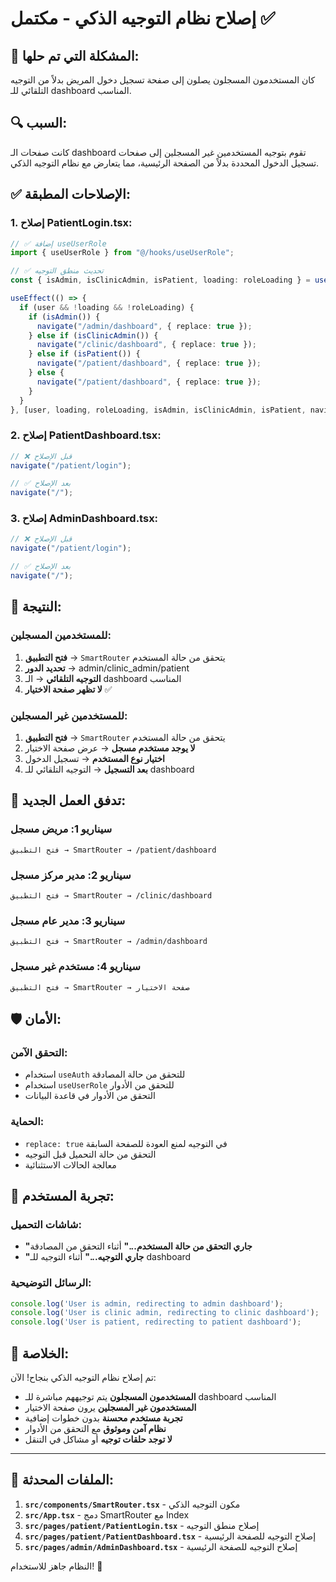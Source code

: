 # إصلاح نظام التوجيه الذكي - مكتمل ✅

## 🚨 المشكلة التي تم حلها:
كان المستخدمون المسجلون يصلون إلى صفحة تسجيل دخول المريض بدلاً من التوجيه التلقائي للـ dashboard المناسب.

## 🔍 السبب:
كانت صفحات الـ dashboard تقوم بتوجيه المستخدمين غير المسجلين إلى صفحات تسجيل الدخول المحددة بدلاً من الصفحة الرئيسية، مما يتعارض مع نظام التوجيه الذكي.

## ✅ الإصلاحات المطبقة:

### **1. إصلاح PatientLogin.tsx:**
```typescript
// ✅ إضافة useUserRole
import { useUserRole } from "@/hooks/useUserRole";

// ✅ تحديث منطق التوجيه
const { isAdmin, isClinicAdmin, isPatient, loading: roleLoading } = useUserRole();

useEffect(() => {
  if (user && !loading && !roleLoading) {
    if (isAdmin()) {
      navigate("/admin/dashboard", { replace: true });
    } else if (isClinicAdmin()) {
      navigate("/clinic/dashboard", { replace: true });
    } else if (isPatient()) {
      navigate("/patient/dashboard", { replace: true });
    } else {
      navigate("/patient/dashboard", { replace: true });
    }
  }
}, [user, loading, roleLoading, isAdmin, isClinicAdmin, isPatient, navigate]);
```

### **2. إصلاح PatientDashboard.tsx:**
```typescript
// ❌ قبل الإصلاح
navigate("/patient/login");

// ✅ بعد الإصلاح
navigate("/");
```

### **3. إصلاح AdminDashboard.tsx:**
```typescript
// ❌ قبل الإصلاح
navigate("/patient/login");

// ✅ بعد الإصلاح
navigate("/");
```

## 🎯 النتيجة:

### **للمستخدمين المسجلين:**
1. **فتح التطبيق** → `SmartRouter` يتحقق من حالة المستخدم
2. **تحديد الدور** → admin/clinic_admin/patient
3. **التوجيه التلقائي** → الـ dashboard المناسب
4. **لا تظهر صفحة الاختيار** ✅

### **للمستخدمين غير المسجلين:**
1. **فتح التطبيق** → `SmartRouter` يتحقق من حالة المستخدم
2. **لا يوجد مستخدم مسجل** → عرض صفحة الاختيار
3. **اختيار نوع المستخدم** → تسجيل الدخول
4. **بعد التسجيل** → التوجيه التلقائي للـ dashboard

## 🔄 تدفق العمل الجديد:

### **سيناريو 1: مريض مسجل**
```
فتح التطبيق → SmartRouter → /patient/dashboard
```

### **سيناريو 2: مدير مركز مسجل**
```
فتح التطبيق → SmartRouter → /clinic/dashboard
```

### **سيناريو 3: مدير عام مسجل**
```
فتح التطبيق → SmartRouter → /admin/dashboard
```

### **سيناريو 4: مستخدم غير مسجل**
```
فتح التطبيق → SmartRouter → صفحة الاختيار
```

## 🛡️ الأمان:

### **التحقق الآمن:**
- استخدام `useAuth` للتحقق من حالة المصادقة
- استخدام `useUserRole` للتحقق من الأدوار
- التحقق من الأدوار في قاعدة البيانات

### **الحماية:**
- `replace: true` في التوجيه لمنع العودة للصفحة السابقة
- التحقق من حالة التحميل قبل التوجيه
- معالجة الحالات الاستثنائية

## 📱 تجربة المستخدم:

### **شاشات التحميل:**
- **"جاري التحقق من حالة المستخدم..."** أثناء التحقق من المصادقة
- **"جاري التوجيه..."** أثناء التوجيه للـ dashboard

### **الرسائل التوضيحية:**
```typescript
console.log('User is admin, redirecting to admin dashboard');
console.log('User is clinic admin, redirecting to clinic dashboard');
console.log('User is patient, redirecting to patient dashboard');
```

## 🎉 الخلاصة:

تم إصلاح نظام التوجيه الذكي بنجاح! الآن:

- **المستخدمون المسجلون** يتم توجيههم مباشرة للـ dashboard المناسب
- **المستخدمون غير المسجلين** يرون صفحة الاختيار
- **تجربة مستخدم محسنة** بدون خطوات إضافية
- **نظام آمن وموثوق** مع التحقق من الأدوار
- **لا توجد حلقات توجيه** أو مشاكل في التنقل

---

## 🔧 الملفات المحدثة:

1. **`src/components/SmartRouter.tsx`** - مكون التوجيه الذكي
2. **`src/App.tsx`** - دمج SmartRouter مع Index
3. **`src/pages/patient/PatientLogin.tsx`** - إصلاح منطق التوجيه
4. **`src/pages/patient/PatientDashboard.tsx`** - إصلاح التوجيه للصفحة الرئيسية
5. **`src/pages/admin/AdminDashboard.tsx`** - إصلاح التوجيه للصفحة الرئيسية

النظام جاهز للاستخدام! 🚀
